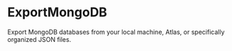 # ExportMongoDB
Export MongoDB databases from your local machine, Atlas, or specifically organized JSON files.

